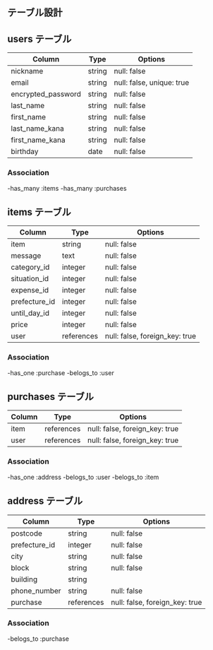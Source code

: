 ## テーブル設計


## users テーブル

|Column            |Type  |Options                  |
|------------------|------|-------------------------|
|nickname          |string|null: false              |
|email             |string|null: false, unique: true|
|encrypted_password|string|null: false              |
|last_name         |string|null: false              |
|first_name        |string|null: false              |
|last_name_kana    |string|null: false              |
|first_name_kana   |string|null: false              |
|birthday          |date  |null: false              |

### Association

-has_many :items
-has_many :purchases


## items テーブル

|Column       |Type       |Options                       |
|-------------|-----------|------------------------------|
|item         |string     |null: false                   |
|message      |text       |null: false                   |
|category_id  |integer    |null: false                   |
|situation_id |integer    |null: false                   |
|expense_id   |integer    |null: false                   |
|prefecture_id|integer    |null: false                   |
|until_day_id |integer    |null: false                   |
|price        |integer    |null: false                   |
|user         |references |null: false, foreign_key: true|

### Association

-has_one :purchase
-belogs_to :user



## purchases テーブル

|Column |Type      |Options                       |
|-------|----------|------------------------------|
|item   |references|null: false, foreign_key: true|
|user   |references|null: false, foreign_key: true|

### Association

-has_one :address
-belogs_to :user
-belogs_to :item


## address テーブル

|Column       |Type      |Options                       |
|-------------|----------|------------------------------|
|postcode     |string    |null: false                   |
|prefecture_id|integer   |null: false                   |
|city         |string    |null: false                   |
|block        |string    |null: false                   |
|building     |string    |                              |
|phone_number |string    |null: false                   |
|purchase     |references|null: false, foreign_key: true|

### Association
-belogs_to :purchase